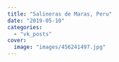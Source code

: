 ```yaml
---
title: "Salineras de Maras, Peru"
date: "2019-05-10"
categories: 
  - "vk_posts"
cover:
  image: "images/456241497.jpg"
---
```



